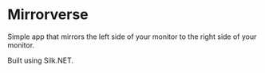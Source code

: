 # Mirrorverse

Simple app that mirrors the left side of your monitor to the right side of your monitor.  

Built using Silk.NET. 
